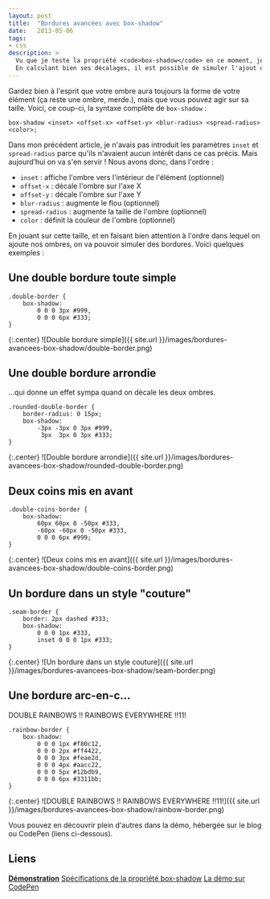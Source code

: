 ```yaml
---
layout: post
title:  "Bordures avancées avec box-shadow"
date:   2013-05-06
tags:
- css
description: >
  Vu que je teste la propriété <code>box-shadow</code> en ce moment, je vais vous balancer une autre petite astuce qui m'est venue à l'idée dans la journée.
  En calculant bien ses décalages, il est possible de simuler l'ajout de plusieurs bordures sur un même élément.
---
```


Gardez bien à l'esprit que votre ombre aura toujours la forme de votre élément (ça reste une ombre, merde.), mais que vous pouvez agir sur sa taille. Voici, ce coup-ci, la syntaxe complète de `box-shadow` :

	box-shadow <inset> <offset-x> <offset-y> <blur-radius> <spread-radius> <color>;

Dans mon précédent article, je n'avais pas introduit les paramètres `inset` et `spread-radius` parce qu'ils n'avaient aucun intérêt dans ce cas précis. Mais aujourd’hui on va s'en servir ! Nous avons donc, dans l'ordre :

* `inset` : affiche l'ombre vers l'intérieur de l'élément (optionnel)
* `offset-x` : décale l'ombre sur l'axe X
* `offset-y` : décale l'ombre sur l'axe Y
* `blur-radius` : augmente le flou (optionnel)
* `spread-radius` : augmente la taille de l'ombre (optionnel)
* `color` : définit la couleur de l'ombre (optionnel)

En jouant sur cette taille, et en faisant bien attention à l'ordre dans lequel on ajoute nos ombres, on va pouvoir simuler des bordures. Voici quelques exemples :

## Une double bordure toute simple

	.double-border {
		box-shadow:
			0 0 0 3px #999,
			0 0 0 6px #333;
	}

{:.center}
![Double bordure simple]({{ site.url }}/images/bordures-avancees-box-shadow/double-border.png)

## Une double bordure arrondie
...qui donne un effet sympa quand on décale les deux ombres.

	.rounded-double-border {
		border-radius: 0 15px;
		box-shadow:
			-3px -3px 0 3px #999,
			 3px  3px 0 3px #333;
	}

{:.center}
![Double bordure arrondie]({{ site.url }}/images/bordures-avancees-box-shadow/rounded-double-border.png)

## Deux coins mis en avant

	.double-coins-border {
		box-shadow:
			60px 60px 0 -50px #333,
			-60px -60px 0 -50px #333,
			0 0 0 6px #999;
	}

{:.center}
![Deux coins mis en avant]({{ site.url }}/images/bordures-avancees-box-shadow/double-coins-border.png)

## Un bordure dans un style "couture"

	.seam-border {
		border: 2px dashed #333;
		box-shadow:
			0 0 0 1px #333,
			inset 0 0 0 1px #333;
	}

{:.center}
![Un bordure dans un style couture]({{ site.url }}/images/bordures-avancees-box-shadow/seam-border.png)

## Une bordure arc-en-c...
DOUBLE RAINBOWS !! RAINBOWS EVERYWHERE !!11!

	.rainbow-border {
		box-shadow:
			0 0 0 1px #f80c12,
			0 0 0 2px #ff4422,
			0 0 0 3px #feae2d,
			0 0 0 4px #aacc22,
			0 0 0 5px #12bdb9,
			0 0 0 6px #3311bb;
	}

{:.center}
![DOUBLE RAINBOWS !! RAINBOWS EVERYWHERE !!11!]({{ site.url }}/images/bordures-avancees-box-shadow/rainbow-border.png)

Vous pouvez en découvrir plein d'autres dans la démo, hébergée sur le blog ou CodePen (liens ci-dessous).

## Liens
[**Démonstration**](https://blog.smarchal.com/demos/bordures-avancees-box-shadow/)
[Spécifications de la propriété box-shadow](https://www.w3.org/TR/css3-background/#the-box-shadow)
[La démo sur CodePen](https://codepen.io/zessx/pen/IdFnl)
